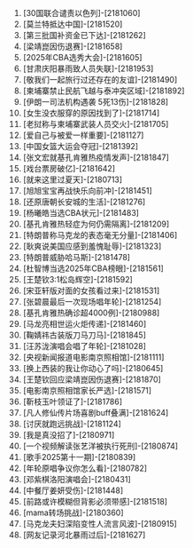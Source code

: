 
1. [30国联合谴责以色列]-[2181060]
1. [莫兰特抵达中国]-[2181520]
1. [第三批国补资金已下达]-[2181262]
1. [梁靖崑因伤退赛]-[2181658]
1. [2025年CBA选秀大会]-[2181605]
1. [甘肃庆阳暴雨致人员失联]-[2181953]
1. [敬我们一起旅行过还存在的友谊]-[2181490]
1. [柬埔寨禁止民航飞越与泰冲突区域]-[2181892]
1. [伊朗一司法机构遇袭 5死13伤]-[2181828]
1. [女生没衣服穿的原因找到了]-[2181714]
1. [老挝称与柬埔寨武装人员交火]-[2181705]
1. [爱自己与被爱一样重要]-[2181127]
1. [中国女篮大运会夺冠]-[2181392]
1. [张文宏就基孔肯雅热疫情发声]-[2181847]
1. [戏台票房破亿]-[2181642]
1. [就来这里过夏天]-[2180713]
1. [旭旭宝宝再战快乐向前冲]-[2181451]
1. [还原唐朝长安城的生活]-[2181276]
1. [杨曦皓当选CBA状元]-[2181483]
1. [基孔肯雅热轻症为何仍需隔离]-[2181209]
1. [特朗普称马克龙的表态毫无分量]-[2181406]
1. [耿爽说美国应感到羞愧耻辱]-[2181323]
1. [特朗普威胁哈马斯]-[2181478]
1. [杜智博当选2025年CBA榜眼]-[2181561]
1. [王楚钦3:1松岛辉空]-[2181592]
1. [宋亚轩版对面的女孩看过来]-[2181531]
1. [张碧晨最后一次现场唱年轮]-[2181254]
1. [基孔肯雅热确诊超4000例]-[2180988]
1. [马龙亮相世运火炬传递]-[2181460]
1. [鞠婧祎古装版刀马刀马]-[2181845]
1. [汪苏泷演唱会唱了年轮]-[2181028]
1. [央视新闻报道电影南京照相馆]-[2181111]
1. [换上西装的我让你动心了吗]-[2180645]
1. [王楚钦回应梁靖崑因伤退赛]-[2181870]
1. [电影南京照相馆家长严选]-[2181571]
1. [靳枝玉叶领证了]-[2181786]
1. [凡人修仙传片场喜剧buff叠满]-[2181624]
1. [讨厌就跑远挑战]-[2181124]
1. [我是真没招了]-[2180971]
1. [一个视频解读张艺洋被执行死刑]-[2180874]
1. [歌手2025第十一期]-[2180839]
1. [年轮原唱争议你怎么看]-[2180782]
1. [邓紫棋洛阳演唱会]-[2180431]
1. [中餐厅姜妍受伤]-[2181448]
1. [前路或许模糊但背影必须带感]-[2181518]
1. [mama转场挑战]-[2180360]
1. [马克龙夫妇深陷变性人流言风波]-[2180915]
1. [网友记录河北暴雨过后]-[2181627]